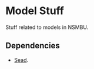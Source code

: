 # Model Stuff
 Stuff related to models in NSMBU.  

## Dependencies
* [Sead](https://github.com/aboood40091/sead).  

